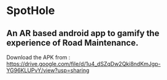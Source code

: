 # SpotHole

## An AR based android app to gamify the experience of Road Maintenance.

Download the APK from : https://drive.google.com/file/d/1u4_dSZqDw2Qki8ndKmJgp-YG96KLUPvY/view?usp=sharing

